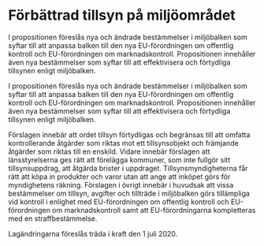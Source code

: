 # Förbättrad tillsyn på miljöområdet

I propositionen föreslås nya och ändrade bestämmelser i miljöbalken som
syftar till att anpassa balken till den nya EU-förordningen om offentlig
kontroll och EU-förordningen om marknadskontroll. Propositionen innehåller
även nya bestämmelser som syftar till att effektivisera och förtydliga
tillsynen enligt miljöbalken.

I propositionen föreslås nya och ändrade bestämmelser i miljöbalken som
syftar till att anpassa balken till den nya EU-förordningen om offentlig
kontroll och EU-förordningen om marknadskontroll. Propositionen innehåller
även nya bestämmelser som syftar till att effektivisera och förtydliga
tillsynen enligt miljöbalken.

Förslagen innebär att ordet tillsyn förtydligas och begränsas till att omfatta kontrollerande åtgärder som riktas mot ett tillsynsobjekt och främjande åtgärder som riktas till en enskild. Vidare innebär förslagen att länsstyrelserna ges rätt att förelägga kommuner, som inte fullgör sitt tillsynsuppdrag, att åtgärda brister i uppdraget. Tillsynsmyndigheterna får rätt att köpa in produkter och varor utan att ange att inköpet görs för myndighetens räkning. Förslagen i övrigt innebär i huvudsak att vissa bestämmelser om tillsyn, avgifter och tillträde i miljöbalken görs tillämpliga vid kontroll i enlighet med EU-förordningen om offentlig kontroll och EU-förordningen om marknadskontroll samt att EU-förordningarna kompletteras med en straffbestämmelse.

Lagändringarna föreslås träda i kraft den 1 juli 2020.
